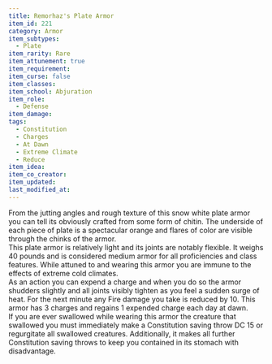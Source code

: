 ```yaml
---
title: Remorhaz's Plate Armor
item_id: 221
category: Armor
item_subtypes: 
  - Plate
item_rarity: Rare
item_attunement: true
item_requirement: 
item_curse: false
item_classes: 
item_school: Abjuration
item_role: 
  - Defense
item_damage: 
tags:
  - Constitution
  - Charges
  - At Dawn
  - Extreme Climate
  - Reduce
item_idea: 
item_co_creator: 
item_updated: 
last_modified_at: 
---
```


From the jutting angles and rough texture of this snow white plate armor you can tell its obviously crafted from some form of chitin. The underside of each piece of plate is a spectacular orange and flares of color are visible through the chinks of the armor.  
This plate armor is relatively light and its joints are notably flexible. It weighs 40 pounds and is considered medium armor for all proficiencies and class features. While attuned to and wearing this armor you are immune to the effects of extreme cold climates.  
As an action you can expend a charge and when you do so the armor shudders slightly and all joints visibly tighten as you feel a sudden surge of heat. For the next minute any Fire damage you take is reduced by 10. This armor has 3 charges and regains 1 expended charge each day at dawn.  
If you are ever swallowed while wearing this armor the creature that swallowed you must immediately make a Constitution saving throw DC 15 or regurgitate all swallowed creatures. Additionally, it makes all further Constitution saving throws to keep you contained in its stomach with disadvantage.
